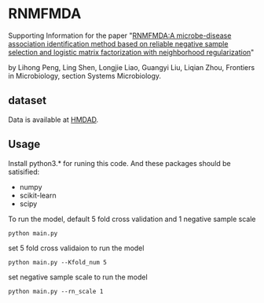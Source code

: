 # RNMFMDA

Supporting Information for the paper "[RNMFMDA:A microbe-disease association identification method based on reliable negative sample selection and logistic matrix factorization with neighborhood regularization](https://www.frontiersin.org/)"

by Lihong Peng, Ling Shen, Longjie Liao, Guangyi Liu, Liqian Zhou, Frontiers in Microbiology, section Systems Microbiology.

## dataset
Data is available at [HMDAD](http://www.cuilab.cn/hmdad).

## Usage
Install python3.* for runing this code. And these packages should be satisified:
+ numpy
+ scikit-learn
+ scipy

To run the model, default 5 fold cross validation and 1 negative sample scale
```shell
python main.py
```

set 5 fold cross validaion to run the model
```shell
python main.py --Kfold_num 5
```

set negative sample scale to run the model
```shell
python main.py --rn_scale 1
```